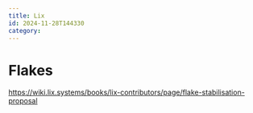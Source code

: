 ```yaml
---
title: Lix
id: 2024-11-28T144330
category: 
---
```


# Flakes
https://wiki.lix.systems/books/lix-contributors/page/flake-stabilisation-proposal
